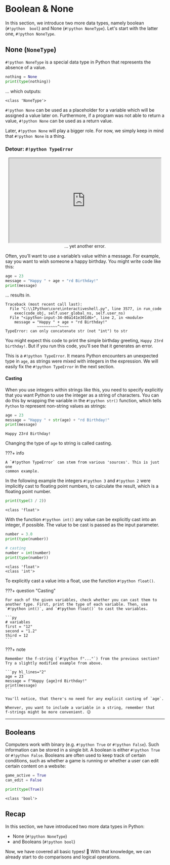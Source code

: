 # Boolean & None

In this section, we introduce two more data types, namely boolean (`#!python 
bool`) and None (`#!python NoneType`). Let's start with the latter one, 
`#!python NoneType`.

## None (`NoneType`)

`#!python NoneType` is a special data type in Python that represents the absence
of a value.

```py
nothing = None
print(type(nothing))
```

... which outputs:

```title=">>> Output"
<class 'NoneType'>
```

`#!python None` can be used as a placeholder for a variable which will be
assigned a value later on. Furthermore, if a program was not able to return 
a value, `#!python None` can be used as a return value. 

Later, `#!python None` will play a bigger role.
For now, we simply keep in mind that `#!python None` is a thing.


### Detour: `#!python TypeError`


<div style="text-align: center;">
    <iframe src="https://giphy.com/embed/IFXVr2zDLAw7u" width="480" height="266" style="" frameBorder="15" class="giphy-embed" allowFullScreen></iframe>
    <figcaption>... yet another error.</figcaption>
</div>

Often, you’ll want to use a variable’s value within a message. For example, say
you want to wish someone a happy birthday. You might write code like this:

```py
age = 23
message = "Happy " + age + "rd Birthday!"
print(message)
```

... results in.

```pytb
Traceback (most recent call last):
  File "C:\\IPython\core\interactiveshell.py", line 3577, in run_code
    exec(code_obj, self.user_global_ns, self.user_ns)
  File "<ipython-input-34-80a141e301d6>", line 2, in <module>
    message = "Happy " + age + "rd Birthday!"
              ~~~~~~~~~^~~~~
TypeError: can only concatenate str (not "int") to str
```

You might expect this code to print the simple birthday greeting, `Happy
23rd birthday!`. But if you run this code, you’ll see that it generates an 
error.

This is a `#!python TypeError`. It means Python encounters an unexpected 
type in `age`, as strings were mixed with integers in the expression. We will 
easily fix the `#!python TypeError` in the next section.

#### Casting

When you use integers within strings like this, you need to specify explicitly 
that you want Python to use the integer as a string of characters. 
You can do this by wrapping the variable in the `#!python str()`
function, which tells `Python` to represent non-string values as strings:

```py
age = 23
message = "Happy " + str(age) + "rd Birthday!"
print(message)
```

```title=">>> Output"
Happy 23rd Birthday!
```

Changing the type of `age` to string is called casting.

???+ info


    A `#!python TypeError` can stem from various 'sources'. This is just one 
    common example.

In the following example the integers `#!python 3` and `#!python 2` were 
implicitly cast to floating point numbers, to calculate the result, 
which is a floating point number.

```py
print(type(3 / 2))
```

```title=">>> Output"
<class 'float'>
```

With the function `#!python int()` any value can be explicitly cast into an 
integer, if possible. The value to be cast is passed as the input parameter.

```py
number = 3.0
print(type(number))

# casting
number = int(number)
print(type(number))
```

```title=">>> Output"
<class 'float'>
<class 'int'>
```

To explicitly cast a value into a float, use the function `#!python float()`.

???+ question "Casting"
    
    For each of the given variables, check whether you can cast them to
    another type. First, print the type of each variable. Then, use
    `#!python int()`, and `#!python float()` to cast the variables.
    
    ```py
    # variables
    first = "12"
    second = "1.2"
    third = 12
    ```

???+ note

    Remember the f-string (`#!python f"..."`) from the previous section?
    Try a slightly modified example from above.

    ```py hl_lines="2"
    age = 23
    message = f"Happy {age}rd Birthday!"
    print(message)
    ```
    
    You'll notice, that there's no need for any explicit casting of `age`.

    Whenver, you want to include a variable in a string, remember that 
    f-strings might be more convenient. 😉

---

## Booleans

Computers work with binary (e.g. `#!python True` or `#!python False`).
Such information can be stored in a single bit. A boolean is either
`#!python True` or `#!python False`. Booleans are often used to keep 
track of certain conditions, such as whether a game is running or whether a 
user can edit certain content on a website:

```py
game_active = True
can_edit = False

print(type(True))
```

```title=">>> Output"
<class 'bool'>
```

## Recap

In this section, we have introduced two more data types in Python:

- None (`#!python NoneType`)
- and Booleans (`#!python bool`)

Now, we have covered all basic types! 🎉 With that knowledge, we can already 
start to do comparisons and logical operations.

